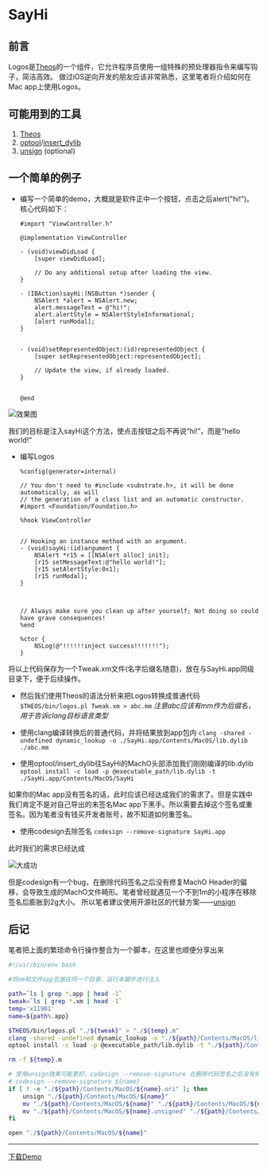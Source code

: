 # SayHi


## 前言
Logos是[Theos](https://github.com/theos/theos)的一个组件，它允许程序员使用一组特殊的预处理器指令来编写钩子，简洁高效。
做过iOS逆向开发的朋友应该非常熟悉，这里笔者将介绍如何在Mac app上使用Logos。

## 可能用到的工具
1. [Theos](https://github.com/theos/theos)
2. [optool](https://github.com/alexzielenski/optool)/[insert_dylib](https://github.com/Tyilo/insert_dylib)
2. [unsign](https://github.com/steakknife/unsign) (optional)

## 一个简单的例子
* 编写一个简单的demo，大概就是软件正中一个按钮，点击之后alert("hi!")。核心代码如下：

    ```objc
    #import "ViewController.h"
    
    @implementation ViewController
    
    - (void)viewDidLoad {
        [super viewDidLoad];
    
        // Do any additional setup after loading the view.
    }
    
    - (IBAction)sayHi:(NSButton *)sender {
        NSAlert *alert = NSAlert.new;
        alert.messageText = @"hi!";
        alert.alertStyle = NSAlertStyleInformational;
        [alert runModal];
    }
    
    
    - (void)setRepresentedObject:(id)representedObject {
        [super setRepresentedObject:representedObject];
    
        // Update the view, if already loaded.
    }
    
    
    @end
    ```
![效果图](http://ooph3gs8p.bkt.clouddn.com/%E5%B1%8F%E5%B9%95%E5%BF%AB%E7%85%A7%202018-02-10%2021.53.36.png)

我们的目标是注入sayHi这个方法，使点击按钮之后不再说“hi!”，而是“hello world!”
* 编写Logos

    ```objc
    %config(generator=internal)
    
    // You don't need to #include <substrate.h>, it will be done automatically, as will
    // the generation of a class list and an automatic constructor.
    #import <Foundation/Foundation.h>
    
    %hook ViewController
    
    
    // Hooking an instance method with an argument.
    - (void)sayHi:(id)argument {
        NSAlert *r15 = [[NSAlert alloc] init];
        [r15 setMessageText:@"hello world!"];
        [r15 setAlertStyle:0x1];
        [r15 runModal];
    }
    
    
    
    // Always make sure you clean up after yourself; Not doing so could have grave consequences!
    %end
    
    %ctor {
        NSLog(@"!!!!!!inject success!!!!!!!");
    }
    ```
将以上代码保存为一个Tweak.xm文件(名字后缀名随意)，放在与SayHi.app同级目录下，便于后续操作。

* 然后我们使用Theos的语法分析来把Logos转换成普通代码
`$THEOS/bin/logos.pl Tweak.xm > abc.mm`
*注意abc应该有mm作为后缀名，用于告诉clang目标语言类型*

* 使用clang编译转换后的普通代码，并将结果放到app包内
    `clang -shared -undefined dynamic_lookup -o ./SayHi.app/Contents/MacOS/lib.dylib ./abc.mm`
    
* 使用optool/insert_dylib往SayHi的MachO头部添加我们刚刚编译的lib.dylib
    `optool install -c load -p @executable_path/lib.dylib -t ./SayHi.app/Contents/MacOS/SayHi`

如果你的Mac app没有签名的话，此时应该已经达成我们的需求了。但是实践中我们肯定不是对自己导出的未签名Mac app下黑手。所以需要去掉这个签名或重签名。因为笔者没有钱买开发者账号，故不知道如何重签名。

* 使用codesign去除签名
`codesign --remove-signature SayHi.app `

此时我们的需求已经达成

![大成功](http://ooph3gs8p.bkt.clouddn.com/%E5%B1%8F%E5%B9%95%E5%BF%AB%E7%85%A7%202018-02-10%2023.14.23.png)

但是codesign有一个bug，在删除代码签名之后没有修复MachO Header的偏移，会导致生成的MachO文件畸形。笔者曾经就遇见一个不到1m的小程序在移除签名后膨胀到2g大小。
所以笔者建议使用开源社区的代替方案——[unsign](https://github.com/steakknife/unsign) 

## 后记
笔者把上面的繁琐命令行操作整合为一个脚本，在这里也顺便分享出来

```bash
#!/usr/bin/env bash

#将xm和文件app包放在同一个目录，运行本脚步进行注入

path=`ls | grep *.app | head -1`
tweak=`ls | grep *.xm | head -1`
temp='x11901'
name=${path%.app}

$THEOS/bin/logos.pl "./${tweak}" > "./${temp}.m"
clang -shared -undefined dynamic_lookup -o "./${path}/Contents/MacOS/lib.dylib" "./${temp}.mm"
optool install -c load -p @executable_path/lib.dylib -t "./${path}/Contents/MacOS/${name}"

rm -f ${temp}.m

# 使用unsign效果可能更好，codesign --remove-signature 在删除代码签名之后没有修复MachO Header的偏移，导致生成的MachO文件畸形
# codesign --remove-signature ${name}
if [ ! -e "./${path}/Contents/MacOS/${name}.ori" ]; then
    unsign "./${path}/Contents/MacOS/${name}"
    mv "./${path}/Contents/MacOS/${name}" "./${path}/Contents/MacOS/${name}.ori"
    mv "./${path}/Contents/MacOS/${name}.unsigned" "./${path}/Contents/MacOS/${name}"
fi

open "./${path}/Contents/MacOS/${name}"
```
---
[下载Demo](https://github.com/0x11901/SayHi)

